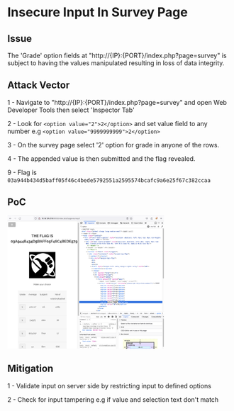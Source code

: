 # Insecure Input In Survey Page

## Issue

The 'Grade' option fields at "http://{IP}:{PORT}/index.php?page=survey" is subject to having the values manipulated resulting in loss of data integrity.


## Attack Vector

1 - Navigate to "http://{IP}:{PORT}/index.php?page=survey" and open Web Developer Tools then select 'Inspector Tab'

2 - Look for `<option value="2">2</option>` and set value field to any number e.g `<option value="9999999999">2</option>`

3 - On the survey page select '2' option for grade in anyone of the rows.

4 - The appended value is then submitted and the flag revealed.

9 - Flag is `03a944b434d5baff05f46c4bede5792551a2595574bcafc9a6e25f67c382ccaa`

## PoC

<img src="09_Screenshot.png" width="70%" height="70%" />


## Mitigation

1 - Validate input on server side by restricting input to defined options

2 - Check for input tampering e.g if value and selection text don't match
